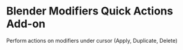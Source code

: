# Blender Modifiers Quick Actions Add-on
Perform actions on modifiers under cursor (Apply, Duplicate, Delete)
